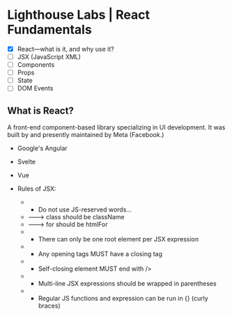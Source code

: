 # Lighthouse Labs | React Fundamentals

* [X] React—what is it, and why use it?
* [ ] JSX (JavaScript XML)
* [ ] Components
* [ ] Props
* [ ] State
* [ ] DOM Events

## What is React?

A front-end component-based library specializing in UI development. It was built by and presently maintained by Meta (Facebook.)

* Google's Angular
* Svelte
* Vue

* Rules of JSX:
    * * Do not use JS-reserved words...
    * ---> class should be className
    * ---> for should be htmlFor
    * * There can only be one root element per JSX expression
    * * Any opening tags MUST have a closing tag
    * * Self-closing element MUST end with />
    * * Multi-line JSX expressions should be wrapped in parentheses
    * * Regular JS functions and expression can be run in {} (curly braces)
